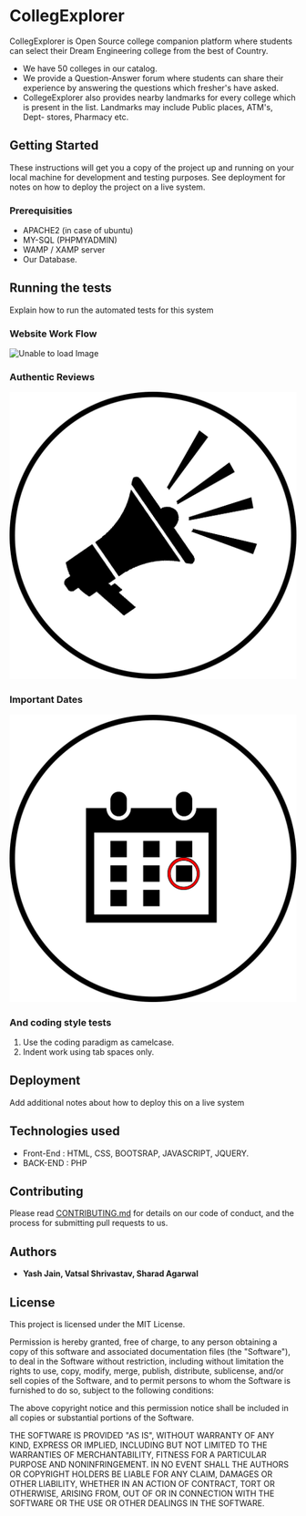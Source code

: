 # CollegExplorer

CollegExplorer is Open Source college companion platform where students can select their Dream Engineering college from the best of Country.
 * We have 50 colleges in our catalog.
 * We provide a Question-Answer forum where students can share their experience by answering the questions which fresher's have asked.
 * CollegeExplorer also provides nearby landmarks for every college which is present in the list. Landmarks may include Public places, ATM's,      Dept- stores, Pharmacy etc. 

## Getting Started

These instructions will get you a copy of the project up and running on your local machine for development and testing purposes. See deployment for notes on how to deploy the project on a live system.

### Prerequisities

 * APACHE2 (in case of ubuntu)
 * MY-SQL (PHPMYADMIN)
 * WAMP / XAMP server
 * Our Database.

## Running the tests

Explain how to run the automated tests for this system

### Website Work Flow

![Unable to load Image](https://github.com/CollegExplorer/CollegExplorer-web/img/wf1.png)
### Authentic Reviews
![Unable to load Image](https://github.com/CollegExplorer/CollegeExplorer-web/blob/master/assets/images/Authenticreviews.png)
### Important Dates
![Unable to load Image](https://github.com/CollegExplorer/CollegeExplorer-web/blob/master/assets/images/Importantdates.png)



### And coding style tests

1. Use the coding paradigm as camelcase.
2. Indent work using tab spaces only.

## Deployment

Add additional notes about how to deploy this on a live system

## Technologies used

* Front-End : HTML, CSS, BOOTSRAP, JAVASCRIPT, JQUERY. 
* BACK-END  : PHP

## Contributing

Please read [CONTRIBUTING.md](CONTRIBUTING.md) for details on our code of conduct, and the process for submitting pull requests to us.


## Authors

* **Yash Jain, Vatsal Shrivastav, Sharad Agarwal**

## License

This project is licensed under the MIT License.

Permission is hereby granted, free of charge, to any person obtaining a copy of this software and associated documentation files (the "Software"), to deal in the Software without restriction, including without limitation the rights to use, copy, modify, merge, publish, distribute, sublicense, and/or sell copies of the Software, and to permit persons to whom the Software is furnished to do so, subject to the following conditions:

The above copyright notice and this permission notice shall be included in all copies or substantial portions of the Software.

THE SOFTWARE IS PROVIDED "AS IS", WITHOUT WARRANTY OF ANY KIND, EXPRESS OR IMPLIED, INCLUDING BUT NOT LIMITED TO THE WARRANTIES OF MERCHANTABILITY, FITNESS FOR A PARTICULAR PURPOSE AND NONINFRINGEMENT. IN NO EVENT SHALL THE AUTHORS OR COPYRIGHT HOLDERS BE LIABLE FOR ANY CLAIM, DAMAGES OR OTHER LIABILITY, WHETHER IN AN ACTION OF CONTRACT, TORT OR OTHERWISE, ARISING FROM, OUT OF OR IN CONNECTION WITH THE SOFTWARE OR THE USE OR OTHER DEALINGS IN THE SOFTWARE.
